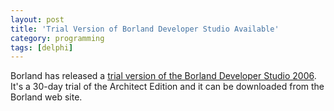 ```yaml
---
layout: post
title: 'Trial Version of Borland Developer Studio Available'
category: programming
tags: [delphi]
---
```


Borland has released a <a href="http://bdn.borland.com/article/0,1410,33447,00.html">trial version of the Borland Developer Studio 2006</a>.  It's a 30-day trial of the Architect Edition and it can be downloaded from the Borland web site.
